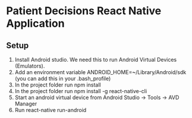 # Patient Decisions React Native Application #

## Setup ##

1. Install Android studio. We need this to run Android Virtual Devices (Emulators). 
2. Add an environment variable ANDROID_HOME=~/Library/Android/sdk (you can add this in your .bash_profile)
3. In the project folder run npm install
4. In the project folder run npm install -g react-native-cli
5. Start an android virtual device from Android Studio -> Tools -> AVD Manager
6. Run react-native run-android


